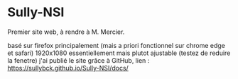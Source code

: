 # Sully-NSI
Premier site web, à rendre à M. Mercier.

basé sur firefox principalement (mais a priori fonctionnel sur chrome edge et safari)
1920x1080 essentiellement mais plutot ajustable (testez de reduire la fenetre)
j'ai publié le site grâce à GitHub, lien : https://sullybck.github.io/Sully-NSI/docs/
